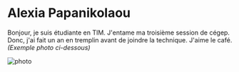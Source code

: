 # Alexia Papanikolaou

Bonjour, je suis étudiante en TIM. J'entame ma troisième session de cégep. Donc, j'ai fait un an en tremplin avant de joindre la technique. J'aime le café. <br> 
*(Exemple photo ci-dessous)*


![photo](papanikolaou_20220203/medias/lemoi.jpg)
